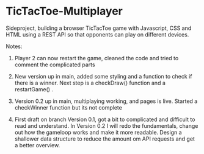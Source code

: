 # TicTacToe-Multiplayer

Sideproject, building a browser TicTacToe game with Javascript, CSS and HTML using a REST API so that opponents can play on different devices.


Notes:
1) Player 2 can now restart the game, cleaned the code and tried to comment the complicated parts

1) New version up in main, added some styling and a function to check if there is a winner. Next step is a checkDraw() function and a restartGame() .

2) Version 0.2 up in main, multiplaying working, and pages is live. Started a checkWinner function but its not complete

3) First draft on branch Version 0.1, got a bit to complicated and difficult to read and understand. In Version 0.2 I will redo the fundamentals, change out how the gameloop works and make it more readable. Design a shallower data structure to reduce the amount om API requests and get a better overview.


